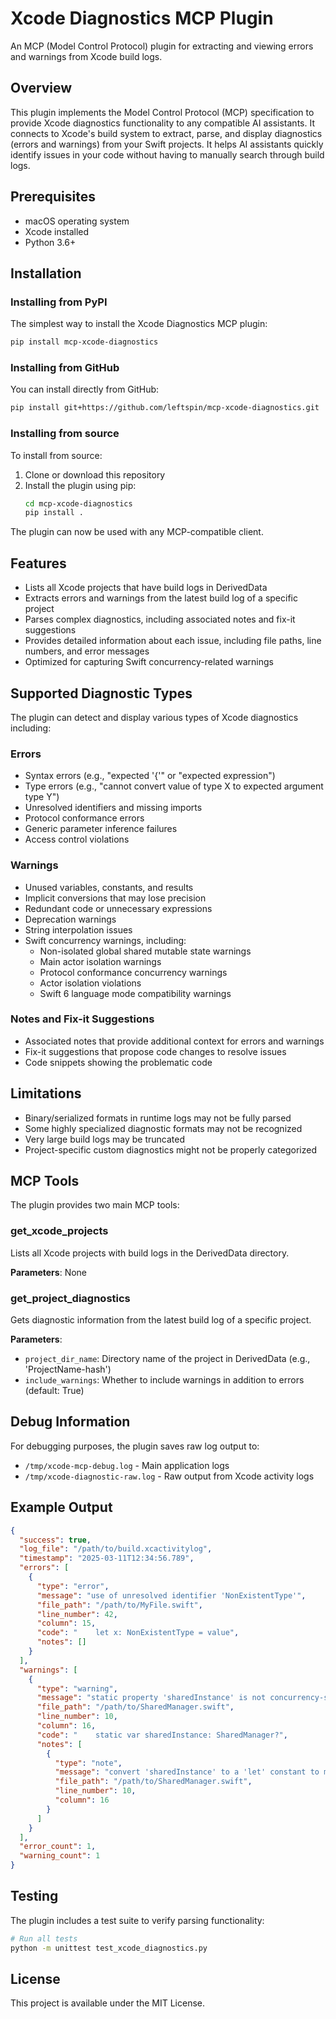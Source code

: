 # Xcode Diagnostics MCP Plugin

An MCP (Model Control Protocol) plugin for extracting and viewing errors and warnings from Xcode build logs.

## Overview

This plugin implements the Model Control Protocol (MCP) specification to provide Xcode diagnostics functionality to any compatible AI assistants. It connects to Xcode's build system to extract, parse, and display diagnostics (errors and warnings) from your Swift projects. It helps AI assistants quickly identify issues in your code without having to manually search through build logs.

## Prerequisites

- macOS operating system
- Xcode installed
- Python 3.6+

## Installation

### Installing from PyPI

The simplest way to install the Xcode Diagnostics MCP plugin:

```bash
pip install mcp-xcode-diagnostics
```

### Installing from GitHub

You can install directly from GitHub:

```bash
pip install git+https://github.com/leftspin/mcp-xcode-diagnostics.git
```

### Installing from source

To install from source:

1. Clone or download this repository
2. Install the plugin using pip:
   ```bash
   cd mcp-xcode-diagnostics
   pip install .
   ```

The plugin can now be used with any MCP-compatible client.

## Features

- Lists all Xcode projects that have build logs in DerivedData
- Extracts errors and warnings from the latest build log of a specific project
- Parses complex diagnostics, including associated notes and fix-it suggestions
- Provides detailed information about each issue, including file paths, line numbers, and error messages
- Optimized for capturing Swift concurrency-related warnings

## Supported Diagnostic Types

The plugin can detect and display various types of Xcode diagnostics including:

### Errors
- Syntax errors (e.g., "expected '{'" or "expected expression")
- Type errors (e.g., "cannot convert value of type X to expected argument type Y")
- Unresolved identifiers and missing imports
- Protocol conformance errors
- Generic parameter inference failures
- Access control violations

### Warnings
- Unused variables, constants, and results
- Implicit conversions that may lose precision
- Redundant code or unnecessary expressions
- Deprecation warnings
- String interpolation issues
- Swift concurrency warnings, including:
  - Non-isolated global shared mutable state warnings
  - Main actor isolation warnings
  - Protocol conformance concurrency warnings
  - Actor isolation violations
  - Swift 6 language mode compatibility warnings

### Notes and Fix-it Suggestions
- Associated notes that provide additional context for errors and warnings
- Fix-it suggestions that propose code changes to resolve issues
- Code snippets showing the problematic code

## Limitations

- Binary/serialized formats in runtime logs may not be fully parsed
- Some highly specialized diagnostic formats may not be recognized
- Very large build logs may be truncated
- Project-specific custom diagnostics might not be properly categorized

## MCP Tools

The plugin provides two main MCP tools:

### get_xcode_projects
Lists all Xcode projects with build logs in the DerivedData directory.

**Parameters**: None

### get_project_diagnostics
Gets diagnostic information from the latest build log of a specific project.

**Parameters**:
- `project_dir_name`: Directory name of the project in DerivedData (e.g., 'ProjectName-hash')
- `include_warnings`: Whether to include warnings in addition to errors (default: True)

## Debug Information

For debugging purposes, the plugin saves raw log output to:
- `/tmp/xcode-mcp-debug.log` - Main application logs
- `/tmp/xcode-diagnostic-raw.log` - Raw output from Xcode activity logs

## Example Output

```json
{
  "success": true,
  "log_file": "/path/to/build.xcactivitylog",
  "timestamp": "2025-03-11T12:34:56.789",
  "errors": [
    {
      "type": "error",
      "message": "use of unresolved identifier 'NonExistentType'",
      "file_path": "/path/to/MyFile.swift",
      "line_number": 42,
      "column": 15,
      "code": "    let x: NonExistentType = value",
      "notes": []
    }
  ],
  "warnings": [
    {
      "type": "warning",
      "message": "static property 'sharedInstance' is not concurrency-safe because it is nonisolated global shared mutable state; this is an error in the Swift 6 language mode",
      "file_path": "/path/to/SharedManager.swift",
      "line_number": 10,
      "column": 16,
      "code": "    static var sharedInstance: SharedManager?",
      "notes": [
        {
          "type": "note",
          "message": "convert 'sharedInstance' to a 'let' constant to make 'Sendable' shared state immutable",
          "file_path": "/path/to/SharedManager.swift",
          "line_number": 10,
          "column": 16
        }
      ]
    }
  ],
  "error_count": 1,
  "warning_count": 1
}
```

## Testing

The plugin includes a test suite to verify parsing functionality:

```bash
# Run all tests
python -m unittest test_xcode_diagnostics.py
```

## License

This project is available under the MIT License.